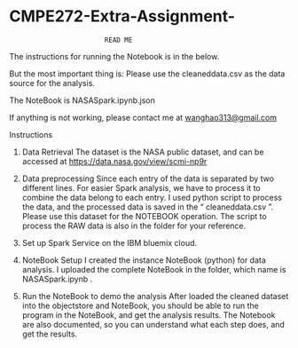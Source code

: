 # CMPE272-Extra-Assignment-

							READ ME
The instructions for running the Notebook is in the below.

But the most important thing is:
Please use the cleaneddata.csv as the data source for the analysis.

The NoteBook is NASASpark.ipynb.json

If anything is not working, please contact me at wanghao313@gmail.com


Instructions

1.  Data Retrieval
The dataset is the NASA public dataset, and can be accessed at https://data.nasa.gov/view/scmi-np9r

2.  Data preprocessing
Since each entry of the data is separated by two different lines. 
For easier Spark analysis, we have to process it to combine the data belong to each entry. 
I used python script to process the data, and the processed data is saved in the “ cleaneddata.csv ”.
Please use this dataset for the NOTEBOOK operation.	The script to process the RAW data is also in the folder for your reference.

3.   Set up Spark Service on the IBM bluemix cloud.

4.   NoteBook Setup
 I created the instance NoteBook (python) for data analysis. 
I uploaded the complete NoteBook in the folder, which name is  NASASpark.ipynb .

5.  Run the NoteBook to demo the analysis
After loaded the cleaned dataset into the objectstore and NoteBook, you should be able to run the program in the NoteBook, and get the analysis results. The Notebook are also documented, so you can understand what each step does, and get the results.
